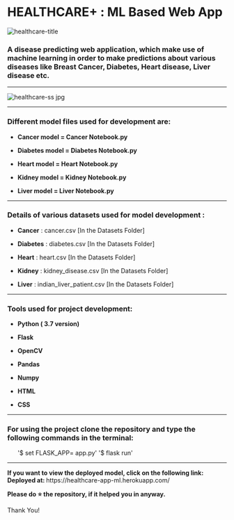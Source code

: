 <div align=”center”>
<h1> HEALTHCARE<strong>+</strong> : ML Based Web App</h1>
</div>

![healthcare-title](https://user-images.githubusercontent.com/72686156/103457284-e4a2ca00-4d23-11eb-9a37-b6c6f3edcd40.jpg)

<p><h3>A disease predicting web application, which make use of machine learning in order to make predictions about various diseases like Breast Cancer, Diabetes, Heart disease, Liver disease etc.</h3></p>

<hr>

![healthcare-ss jpg](https://user-images.githubusercontent.com/72686156/103457175-d0aa9880-4d22-11eb-934e-34aeb721652c.png)

<hr>

<h3> Different model files used for development are:</h3>
<ul>
<li><p><b>Cancer model = Cancer Notebook.py</b></p></li>
<li><p><b>Diabetes model = Diabetes Notebook.py</b></p></li>
<li><p><b>Heart model = Heart Notebook.py</b></p></li>
<li><p><b>Kidney model = Kidney Notebook.py</b></p></li>
<li><p><b>Liver model = Liver Notebook.py</b></p></li>
</ul>

<hr>

<h3> Details of various datasets used for model development : </h3>
<ul>
<li><p><b>Cancer</b> : cancer.csv [In the Datasets Folder]</p></li>
<li><p><b>Diabetes</b> : diabetes.csv [In the Datasets Folder]</p></li>
<li><p><b>Heart</b> : heart.csv [In the Datasets Folder]</p></li>
<li><p><b>Kidney</b> : kidney_disease.csv [In the Datasets Folder]</p></li>
<li><p><b>Liver</b> : indian_liver_patient.csv [In the Datasets Folder]</p></li>
</ul>

<hr>

<h3> Tools used for project development: </h3>
<ul>
<li><p><b>Python ( 3.7 version)</b></p></li>
<li><p><b>Flask</b></p></li>
<li><p><b>OpenCV</b></p></li>
<li><p><b>Pandas</b></p></li>
<li><p><b>Numpy</b></p></li>
<li><p><b>HTML</b></p></li>
<li><p><b>CSS</b></p></li>
</ul>

<hr>

<h3> For using the project clone the repository and type the following commands in the terminal: </h3>
<ul>
'$ set FLASK_APP= app.py'
'$ flask run'
</ul>
  
<hr>

<p> <b>If you want to view the deployed model, click on the following link:
Deployed at: </b> https://healthcare-app-ml.herokuapp.com/ </p>
<p> <b> Please do ⭐ the repository, if it helped you in anyway.</b> </p>
<p> Thank You! </p>


